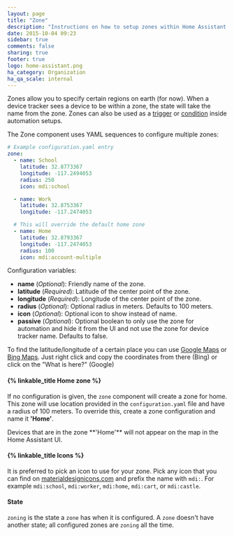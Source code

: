 ```yaml
---
layout: page
title: "Zone"
description: "Instructions on how to setup zones within Home Assistant."
date: 2015-10-04 09:23
sidebar: true
comments: false
sharing: true
footer: true
logo: home-assistant.png
ha_category: Organization
ha_qa_scale: internal
---
```


Zones allow you to specify certain regions on earth (for now). When a device tracker sees a device to be within a zone, the state will take the name from the zone. Zones can also be used as a [trigger](/getting-started/automation-trigger/#zone-trigger) or [condition](/getting-started/automation-condition/#zone-condition) inside automation setups.

The Zone component uses YAML sequences to configure multiple zones:

```yaml
# Example configuration.yaml entry
zone:
  - name: School
    latitude: 32.8773367
    longitude: -117.2494053
    radius: 250
    icon: mdi:school

  - name: Work
    latitude: 32.8753367
    longitude: -117.2474053

  # This will override the default home zone
  - name: Home
    latitude: 32.8793367
    longitude: -117.2474053
    radius: 100
    icon: mdi:account-multiple
```

Configuration variables:

- **name** (*Optional*): Friendly name of the zone.
- **latitude** (*Required*): Latitude of the center point of the zone.
- **longitude** (*Required*): Longitude of the center point of the zone.
- **radius** (*Optional*): Optional radius in meters. Defaults to 100 meters.
- **icon** (*Optional*): Optional icon to show instead of name.
- **passive** (*Optional*): Optional boolean to only use the zone for automation and hide it from the UI and not use the zone for device tracker name. Defaults to false.

To find the latitude/longitude of a certain place you can use [Google Maps](https://www.google.com/maps/) or [Bing Maps](https://www.bing.com/maps). Just right click and copy the coordinates from there (Bing) or click on the "What is here?" (Google)

#### {% linkable_title Home zone %}

If no configuration is given, the `zone` component will create a zone for home. This zone will use location provided in the `configuration.yaml` file and have a radius of 100 meters. To override this, create a zone configuration and name it **'Home'**.

<p class='note'>
Devices that are in the zone **'Home'** will not appear on the map in the Home Assistant UI.
</p>

#### {% linkable_title Icons %}

It is preferred to pick an icon to use for your zone. Pick any icon that you can find on [materialdesignicons.com](https://materialdesignicons.com/) and prefix the name with `mdi:`. For example `mdi:school`, `mdi:worker`, `mdi:home`, `mdi:cart`, or `mdi:castle`.

#### State

`zoning` is the state a `zone` has when it is configured. A `zone` doesn't have another state; all configured zones are `zoning` all the time.
